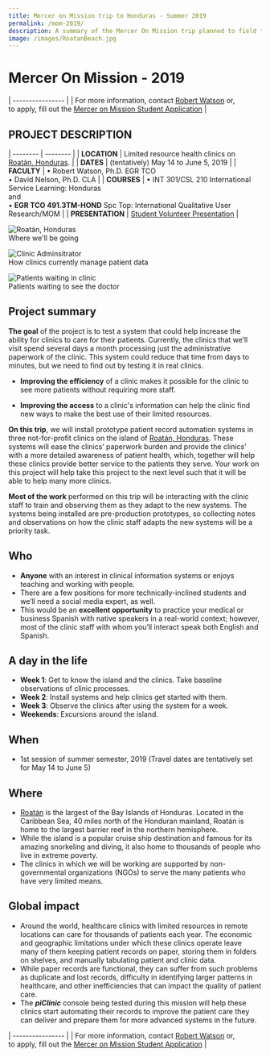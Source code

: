 ```yaml
---
title: Mercer on Mission trip to Honduras - Summer 2019
permalink: /mom-2019/
description: A summary of the Mercer On Mission trip planned to field test the piClinic Console during summer 2019
image: /images/RoatanBeach.jpg
---
```


# Mercer On Mission - 2019

| ---------------- |
| For more information, contact [Robert Watson](mailto://watson_rb@mercer.edu) or,<br>to apply, fill out the [Mercer on Mission Student Application](http://mom.mercer.edu/apply/) |

## PROJECT DESCRIPTION

| -------- | -------- |
| **LOCATION** | Limited resource health clinics on [Roatán, Honduras](https://www.google.com/maps/place/Roatán,+Honduras). |
| **DATES** | (tentatively) May 14 to June 5, 2019 |
| **FACULTY** | •&nbsp;Robert Watson, Ph.D. EGR TCO<br>•&nbsp;David Nelson, Ph.D. CLA |
| **COURSES** | •&nbsp;INT 301/CSL 210 International Service Learning: Honduras<br>and <br>•&nbsp;**EGR TCO 491.3TM-HOND** Spc Top: International Qualitative User Research/MOM |
| **PRESENTATION** | [Student Volunteer Presentation]({{site.baseurl}}/images/MomVolunteers2019c.pdf) |

![Roatán, Honduras](../images/RoatanBeach.jpg)<br>Where we'll be going

![Clinic Adminsitrator](../images/ClinicClerk.jpg)<br>How clinics currently manage patient data

![Patients waiting in clinic](../images/ClinicLobby.jpg)<br>Patients waiting to see the doctor

## Project summary

**The goal** of the project is to test a system that could help increase the ability for clinics to care for their patients. Currently, the clinics that we’ll visit spend several days a month processing just the administrative paperwork of the clinic. This system could reduce that time from days to minutes, but we need to find out by testing it in real clinics.

* **Improving the efficiency** of a clinic makes it possible for the clinic to see more patients without requiring more staff.

* **Improving the access** to a clinic's information can help the clinic find new ways to make the best use of their limited resources. 

**On this trip**, we will install prototype patient record automation systems in three not-for-profit clinics on the island of [Roatán, Honduras](https://www.google.com/maps/place/Roatán,+Honduras). These systems will ease the clinics’ paperwork burden and provide the clinics’ with a more detailed awareness of patient health, which, together will help these clinics provide better service to the patients they serve. Your work on this project will help take this project to the next level such that it will be able to help many more clinics.

**Most of the work** performed on this trip will be interacting with the clinic staff to train and observing them as they adapt to the new systems. The systems being installed are pre-production prototypes, so collecting notes and observations on how the clinic staff adapts the new systems will be a priority task. 


## Who

* **Anyone** with an interest in clinical information systems or enjoys teaching and working with people. 
* There are a few positions for more technically-inclined students and we’ll need a social media expert, as well. 
* This would be an **excellent opportunity** to practice your medical or business Spanish with native speakers in a real-world context; however, most of the clinic staff with whom you’ll interact speak both English and Spanish.

## A day in the life

* **Week 1**: Get to know the island and the clinics. Take baseline observations of clinic processes.
* **Week 2**: Install systems and help clinics get started with them.
* **Week 3**: Observe the clinics after using the system for a week.
* **Weekends**: Excursions around the island.

## When 

* 1st session of summer semester, 2019 (Travel dates are tentatively set for May 14 to June 5)

## Where

* [Roatán](https://www.google.com/maps/place/Roatán,+Honduras) is the largest of the Bay Islands of Honduras. Located in the Caribbean Sea, 40 miles north of the Honduran mainland, Roatán is home to the largest barrier reef in the northern hemisphere. 
* While the island is a popular cruise ship destination and famous for its amazing snorkeling and diving, it also home to thousands of people who live in extreme poverty. 
* The clinics in which we will be working are supported by non-governmental organizations (NGOs) to serve the many patients who have very limited means.

## Global impact
* Around the world, healthcare clinics with limited resources in remote locations can care for thousands of patients each year. The economic and geographic limitations under which these clinics operate leave many of them keeping patient records on paper, storing them in folders on shelves, and manually tabulating patient and clinic data.
* While paper records are functional, they can suffer from such problems as duplicate and lost records, difficulty in identifying larger patterns in healthcare, and other inefficiencies that can impact the quality of patient care. 
* The _**piClinic**_ console being tested during this mission will help these clinics start automating their records to improve the patient care they can deliver and prepare them for more advanced systems in the future.

| ---------------- |
| For more information, contact [Robert Watson](mailto://watson_rb@mercer.edu) or,<br>to apply, fill out the [Mercer on Mission Student Application](http://mom.mercer.edu/apply/) |
